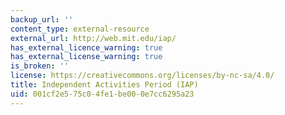 ```yaml
---
backup_url: ''
content_type: external-resource
external_url: http://web.mit.edu/iap/
has_external_licence_warning: true
has_external_license_warning: true
is_broken: ''
license: https://creativecommons.org/licenses/by-nc-sa/4.0/
title: Independent Activities Period (IAP)
uid: 001cf2e5-75c0-4fe1-be00-0e7cc6295a23
---
```

